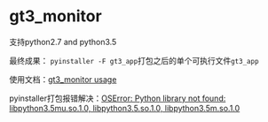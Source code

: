 gt3_monitor
===

支持python2.7 and python3.5

最终成果： `pyinstaller -F gt3_app`打包之后的单个可执行文件`gt3_app`

使用文档：[gt3_monitor usage](http://7xpzxw.com1.z0.glb.clouddn.com//file/pdf/%E6%80%BB%E5%B1%80%E6%97%A5%E5%B8%B8%E6%A3%80%E6%9F%A5%E8%87%AA%E5%8A%A8%E5%8C%96%E5%B7%A5%E5%85%B7.pdf)

pyinstaller打包报错解决：[OSError: Python library not found: libpython3.5mu.so.1.0, libpython3.5.so.1.0, libpython3.5m.so.1.0](https://segmentfault.com/q/1010000009512503)


